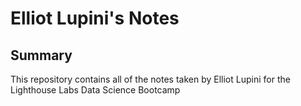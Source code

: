 # Elliot Lupini's Notes
## Summary
This repository contains all of the notes taken by Elliot Lupini for the Lighthouse Labs Data Science Bootcamp